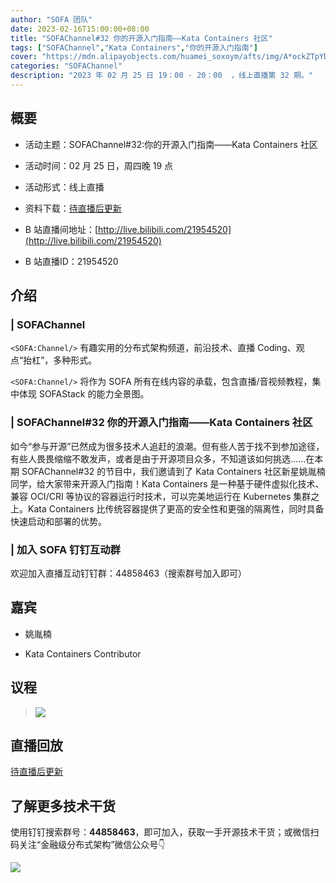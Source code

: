 ```yaml
---
author: "SOFA 团队"
date: 2023-02-16T15:00:00+08:00
title: "SOFAChannel#32 你的开源入门指南——Kata Containers 社区"
tags: ["SOFAChannel","Kata Containers","你的开源入门指南"]
cover: "https://mdn.alipayobjects.com/huamei_soxoym/afts/img/A*ockZTpYD42AAAAAAAAAAAAAADrGAAQ/original"
categories: "SOFAChannel"
description: "2023 年 02 月 25 日 19：00 - 20：00  ，线上直播第 32 期。"
---
```


## 概要

- 活动主题：SOFAChannel#32:你的开源入门指南——Kata Containers 社区

- 活动时间：02 月 25 日，周四晚 19 点

- 活动形式：线上直播

- 资料下载：[待直播后更新](https://mdn.alipayobjects.com/huamei_soxoym/afts/file/A*TzAJTptqLP8AAAAAAAAAAAAADrGAAQ/SOFAChannel%20-%20Nydus%E9%95%9C%E5%83%8F%E6%9C%8D%E5%8A%A1%E7%9A%84%E6%BC%94%E8%BF%9B%E5%8F%8A%E6%9C%AA%E6%9D%A5.pdf)

- B 站直播间地址：[http://live.bilibili.com/21954520](http://live.bilibili.com/21954520)

- B 站直播ID：21954520

## 介绍

### | SOFAChannel

`<SOFA:Channel/>` 有趣实用的分布式架构频道，前沿技术、直播 Coding、观点“抬杠”，多种形式。

`<SOFA:Channel/>` 将作为 SOFA 所有在线内容的承载，包含直播/音视频教程，集中体现 SOFAStack 的能力全景图。

### | SOFAChannel#32 你的开源入门指南——Kata Containers 社区

如今“参与开源”已然成为很多技术人追赶的浪潮。但有些人苦于找不到参加途径，有些人畏畏缩缩不敢发声，或者是由于开源项目众多，不知道该如何挑选......在本期 SOFAChannel#32 的节目中，我们邀请到了 Kata Containers 社区新星姚胤楠同学，给大家带来开源入门指南！Kata Containers 是一种基于硬件虚拟化技术、兼容 OCI/CRI 等协议的容器运行时技术，可以完美地运行在 Kubernetes 集群之上。Kata Containers 比传统容器提供了更高的安全性和更强的隔离性，同时具备快速启动和部署的优势。

### | 加入 SOFA 钉钉互动群

欢迎加入直播互动钉钉群：44858463（搜索群号加入即可）

## 嘉宾

- 姚胤楠

- Kata Containers Contributor

## 议程

>![](https://mdn.alipayobjects.com/huamei_soxoym/afts/img/A*BdHfQo9Y5c4AAAAAAAAAAAAADrGAAQ/original)

## 直播回放

[待直播后更新](https://www.bilibili.com/video/BV1j84y1v7BV/?spm_id_from=333.999.0.0&vd_source=65cf108a3fb8e9985d41bd64c5448f63)

## 了解更多技术干货

使用钉钉搜索群号：**44858463**，即可加入，获取一手开源技术干货；或微信扫码关注“金融级分布式架构”微信公众号👇

![](https://gw.alipayobjects.com/mdn/rms_1c90e8/afts/img/A*_a06Q7zMKnwAAAAAAAAAAAAAARQnAQ.image)
